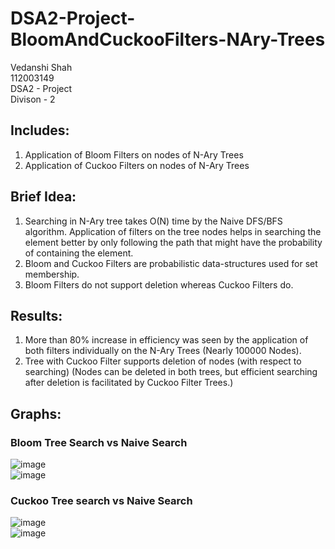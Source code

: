 # DSA2-Project-BloomAndCuckooFilters-NAry-Trees

Vedanshi Shah <br/>
112003149 <br/>
DSA2 - Project <br/>
Divison - 2 <br/>

## Includes: <br/>
1. Application of Bloom Filters on nodes of N-Ary Trees
2. Application of Cuckoo Filters on nodes of N-Ary Trees

## Brief Idea: <br/>
1. Searching in N-Ary tree takes O(N) time by the Naive DFS/BFS algorithm. Application of filters on the tree nodes helps in searching the element better by only following the path that might have the probability of containing the element.
2. Bloom and Cuckoo Filters are probabilistic data-structures used for set membership.
3. Bloom Filters do not support deletion whereas Cuckoo Filters do.

## Results: <br/>
1. More than 80% increase in efficiency was seen by the application of both filters individually on the N-Ary Trees (Nearly 100000 Nodes).
2. Tree with Cuckoo Filter supports deletion of nodes (with respect to searching) (Nodes can be deleted in both trees, but efficient searching after deletion is facilitated by Cuckoo Filter Trees.)

## Graphs: <br/>

### Bloom Tree Search vs Naive Search
![image](https://user-images.githubusercontent.com/77985799/184061369-003835e1-b9f8-48ad-84d2-5388a8695105.png)
<br/>
![image](https://user-images.githubusercontent.com/77985799/184061396-63b24b56-d5b4-4ce5-b8bf-1478119db8ae.png)

### Cuckoo Tree search vs Naive Search
![image](https://user-images.githubusercontent.com/77985799/184061423-f7306c15-8aa4-4f04-818d-b5270fedf667.png)
<br/>
![image](https://user-images.githubusercontent.com/77985799/184061441-37c27efb-934f-404e-8bd3-356d4e4ee2ee.png)
<br/>



